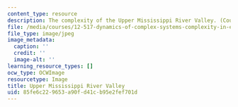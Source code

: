 ```yaml
---
content_type: resource
description: The complexity of the Upper Mississippi River Valley. (Courtesy of USGS.)
file: /media/courses/12-517-dynamics-of-complex-systems-complexity-in-ecology-spring-2000/85fe6c229653a90fd41cb95e2fef701d_chp_mississippi.jpg
file_type: image/jpeg
image_metadata:
  caption: ''
  credit: ''
  image-alt: ''
learning_resource_types: []
ocw_type: OCWImage
resourcetype: Image
title: Upper Mississippi River Valley
uid: 85fe6c22-9653-a90f-d41c-b95e2fef701d
---
```

